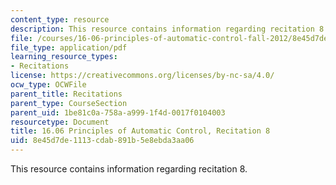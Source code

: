 ```yaml
---
content_type: resource
description: This resource contains information regarding recitation 8.
file: /courses/16-06-principles-of-automatic-control-fall-2012/8e45d7de1113cdab891b5e8ebda3aa06_MIT16_06F12_Recitation_8.pdf
file_type: application/pdf
learning_resource_types:
- Recitations
license: https://creativecommons.org/licenses/by-nc-sa/4.0/
ocw_type: OCWFile
parent_title: Recitations
parent_type: CourseSection
parent_uid: 1be81c0a-758a-a999-1f4d-0017f0104003
resourcetype: Document
title: 16.06 Principles of Automatic Control, Recitation 8
uid: 8e45d7de-1113-cdab-891b-5e8ebda3aa06
---
```

This resource contains information regarding recitation 8.